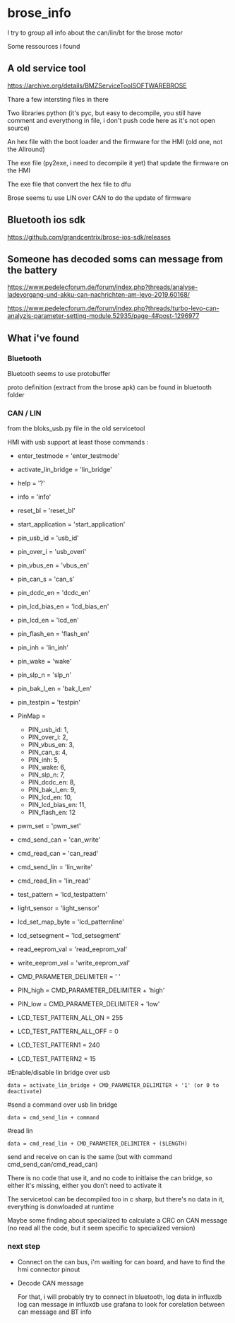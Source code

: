 # brose_info

I try to group all info about the can/lin/bt for the brose motor

Some ressources i found

## A old service tool
https://archive.org/details/BMZServiceToolSOFTWAREBROSE

Thare a few intersting files in there

Two libraries python (it's pyc, but easy to decompile, you still have comment and everythong in file, i don't push code here as it's not open source)

An hex file with the boot loader and the firmware for the HMI (old one, not the Allround)

The exe file (py2exe, i need to decompile it yet) that update the firmware on the HMI

The exe file that convert the hex file to dfu

Brose seems tu use LIN over CAN to do the update of firmware

## Bluetooth ios sdk

https://github.com/grandcentrix/brose-ios-sdk/releases

## Someone has decoded soms can message from the battery
https://www.pedelecforum.de/forum/index.php?threads/analyse-ladevorgang-und-akku-can-nachrichten-am-levo-2019.60168/

https://www.pedelecforum.de/forum/index.php?threads/turbo-levo-can-analyzis-parameter-setting-module.52935/page-4#post-1296977

## What i've found

### Bluetooth

Bluetooth seems to use protobuffer

proto definition (extract from the brose apk) can be found in bluetooth folder

### CAN / LIN
from the bloks_usb.py file in the old servicetool

HMI with usb support at least those commands :

- enter_testmode = 'enter_testmode'
- activate_lin_bridge = 'lin_bridge'
- help = '?'
- info = 'info'
- reset_bl = 'reset_bl'
- start_application = 'start_application'
- pin_usb_id = 'usb_id'
- pin_over_i = 'usb_overi'
- pin_vbus_en = 'vbus_en'
- pin_can_s = 'can_s'
- pin_dcdc_en = 'dcdc_en'
- pin_lcd_bias_en = 'lcd_bias_en'
- pin_lcd_en = 'lcd_en'
- pin_flash_en = 'flash_en'
- pin_inh = 'lin_inh'
- pin_wake = 'wake'
- pin_slp_n = 'slp_n'
- pin_bak_l_en = 'bak_l_en'
- pin_testpin = 'testpin'
- PinMap = 
    - PIN_usb_id: 1, 
    - PIN_over_i: 2, 
    - PIN_vbus_en: 3, 
    - PIN_can_s: 4, 
    - PIN_inh: 5, 
    - PIN_wake: 6, 
    - PIN_slp_n: 7, 
    - PIN_dcdc_en: 8, 
    - PIN_bak_l_en: 9, 
    - PIN_lcd_en: 10, 
    - PIN_lcd_bias_en: 11, 
    - PIN_flash_en: 12
- pwm_set = 'pwm_set'
- cmd_send_can = 'can_write'
- cmd_read_can = 'can_read'
- cmd_send_lin = 'lin_write'
- cmd_read_lin = 'lin_read'
- test_pattern = 'lcd_testpattern'
- light_sensor = 'light_sensor'
- lcd_set_map_byte = 'lcd_patternline'
- lcd_setsegment = 'lcd_setsegment'
- read_eeprom_val = 'read_eeprom_val'
- write_eeprom_val = 'write_eeprom_val'

- CMD_PARAMETER_DELIMITER = ' '
- PIN_high = CMD_PARAMETER_DELIMITER + 'high'
- PIN_low = CMD_PARAMETER_DELIMITER + 'low'
- LCD_TEST_PATTERN_ALL_ON = 255
- LCD_TEST_PATTERN_ALL_OFF = 0
- LCD_TEST_PATTERN1 = 240
- LCD_TEST_PATTERN2 = 15

#Enable/disable lin bridge over usb
```
data = activate_lin_bridge + CMD_PARAMETER_DELIMITER + '1' (or 0 to deactivate)
```
#send a command over usb lin bridge
```
data = cmd_send_lin + command
```
#read lin
```
data = cmd_read_lin + CMD_PARAMETER_DELIMITER + ($LENGTH)
```

send and receive on can is the same (but with command cmd_send_can/cmd_read_can)

There is no code that use it, and no code to initlaise the can bridge, so either it's missing, either you don't need to activate it

The servicetool can be decompiled too in c sharp, but there's no data in it, everything is donwloaded at runtime

Maybe some finding about specialized to calculate a CRC on CAN message (no read all the code, but it seem specific to specialized version)

### next step
- Connect on the can bus, i'm waiting for can board, and have to find the hmi connector pinout

- Decode CAN message

    For that, i will probably try to connect in bluetooth, log data in influxdb
    log can message in influxdb
    use grafana to look for corelation between can message and BT info



